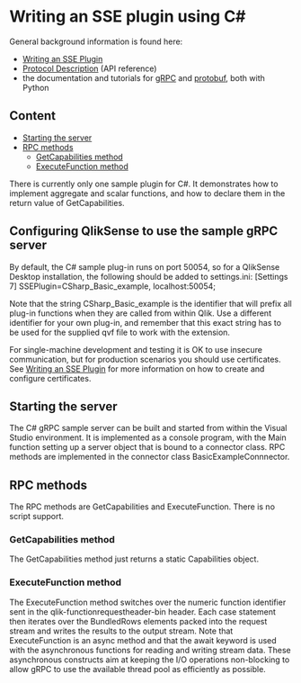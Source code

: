 # Writing an SSE plugin using C#

General background information is found here:

* [Writing an SSE Plugin](../../docs/writing_a_plugin.md)
* [Protocol Description](../../docs/SSE_Protocol.md) (API reference)
* the documentation and tutorials for [gRPC](http://www.grpc.io/docs/) and [protobuf](https://developers.google.com/protocol-buffers/docs/overview), both with Python

## Content
* [Starting the server](#starting-the-server)
* [RPC methods](#rpc-methods)
    * [GetCapabilities method](#getcapabilities-method)
    * [ExecuteFunction method](#executefunction-method)


There is currently only one sample plugin for C#.
It demonstrates how to implement aggregate and scalar functions, and how to declare them in the return value of GetCapabilities.

## Configuring QlikSense to use the sample gRPC server
By default, the C# sample plug-in runs on port 50054, so for a QlikSense Desktop installation, the following should be added to settings.ini:
[Settings 7] 
SSEPlugin=CSharp_Basic_example, localhost:50054;

Note that the string CSharp_Basic_example is the identifier that will prefix all plug-in functions when they are called from within Qlik.
Use a different identifier for your own plug-in, and remember that this exact string has to be used for the supplied qvf file to work with the extension.

For single-machine development and testing it is OK to use insecure communication, but for production scenarios you should use certificates. See [Writing an SSE Plugin](../../docs/writing_a_plugin.md) for more information on how to create and configure certificates.

## Starting the server

The C# gRPC sample server can be built and started from within the Visual Studio environment. It is implemented as a console program, with the Main function setting up a server object that is bound to a connector class.
RPC methods are implemented in the connector class BasicExampleConnnector.

## RPC methods
The RPC methods are GetCapabilities and ExecuteFunction. There is no script support.

### GetCapabilities method
The GetCapabilities method just returns a static Capabilities object.

### ExecuteFunction method
The ExecuteFunction method switches over the numeric function identifier sent in the qlik-functionrequestheader-bin header. Each case statement then iterates over the BundledRows elements packed into the request stream and writes the results to the output stream.
Note that ExecuteFunction is an async method and that the await keyword is used with the asynchronous functions for reading and writing stream data. These asynchronous constructs aim at keeping the I/O operations non-blocking to allow gRPC to use the available thread pool as efficiently as possible. 


